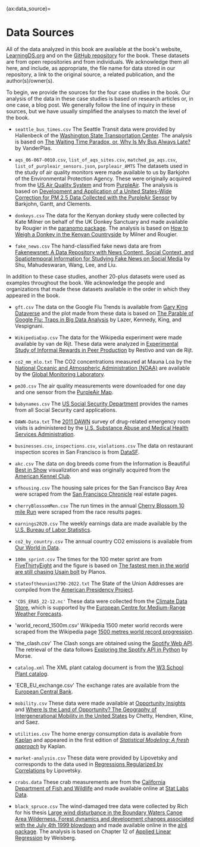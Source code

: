 (ax:data_source)=
# Data Sources

All of the data analyzed in this book are available at the book's website, [LearningDS.org](https://learningds.org/) and on the [GitHub repository](https://github.com/DS-100/textbook/) for the book.  These datasets are from open repositories and from individuals. We acknowledge them all here, and include, as appropriate, the file name for data stored in our repository, a link to the original source, a related publication, and the author(s)/owner(s).

To begin, we provide the sources for the four case studies in the book. Our analysis of the data in these case studies is based on research articles or, in one case, a blog post. We generally follow the line of inquiry in these sources, but we have usually simplified the analyses to match the level of the book.  

+ `seattle_bus_times.csv` The Seattle Transit data were provided by Hallenbeck of the [Washington State Transportation Center](https://depts.washington.edu/trac/). The analysis is
based on [The Waiting Time Paradox, or, Why Is My Bus Always Late?](https://jakevdp.github.io/blog/2018/09/13/waiting-time-paradox/#:~:text=It%20turns%20out%20that%20under,as%20the%20waiting%20time%20paradox) by VanderPlas.

+ `aqs_06-067-0010.csv`, `list_of_aqs_sites.csv`, `matched_pa_aqs.csv`, `list_of_purpleair_sensors.json`, `purpleair_AMTS` The datasets used in the study of air quality monitors were  made available to us by Barkjohn of the Environmental Protection Agency. These were originally acquired from the [US Air Quality System](https://forum.airnowtech.org/t/the-aqi-equation/169) and from [PurpleAir](https://www2.purpleair.com/).
The analysis is based on [Development and Application of a United States-Wide Correction for PM 2.5 Data Collected with the PurpleAir Sensor](https://amt.copernicus.org/articles/14/4617/2021/) by Barkjohn, Gantt, and Clements.

+ `donkeys.csv` The data for the Kenyan donkey study were collected by Kate Milner on behalf of the UK Donkey Sanctuary and made available by Rougier in the [paranomo package](https://people.maths.bris.ac.uk/~mazjcr/paranomo_1.1.tar.gz).
The analysis is based on [How to Weigh a Donkey in the Kenyan Countryside](https://doi.org/10.1111/j.1740-9713.2014.00768.x) by Milner and Rougier.

+ `fake_news.csv` The hand-classified fake news data are from 
[Fakenewsnet: A Data Repository with News Content, Social Context, and Spatiotemporal Information for Studying Fake News on Social Media]() by Shu, Mahudeswaran, Wang, Lee, and Liu.

In addition to these case studies, another 20-plus datasets were used as examples throughout the book. We acknowledge the people and organizations that made these datasets available in the order in which they appeared in the book. 

+ `gft.csv` The data on the Google Flu Trends is available from [Gary King Dataverse](https://doi.org/10.7910/DVN/24823) and the plot made from these data is based on 
[The Parable of Google Flu: Traps in Big Data Analysis](https://doi.org/10.1126/science.1248506) by Lazer, Kennedy, King,  and Vespignani.

+ `WikipediaExp.csv` The data for the Wikipedia experiment were made available by van de Rijt. These data were analyzed in [Experimental Study of Informal Rewards in Peer Production](https://journals.plos.org/plosone/article?id=10.1371/journal.pone.0034358) by Restivo and van de Rijt.

+ `co2_mm_mlo.txt` The CO2 concentrations measured at Mauna Loa by the [National Oceanic and Atmospheric Administration (NOAA)](https://www.noaa.gov/) are available by the [Global Monitoring Laboratory](https://gml.noaa.gov/obop/mlo/). 

+ `pm30.csv` The air quality measurements were downloaded for one day and one sensor from the [PurpleAir Map](https://www2.purpleair.com/). 

+ `babynames.csv` The [US Social Security Department](https://www.ssa.gov/oact/babynames/index.html) provides the names from all Social Security card applications.

+ `DAWN-Data.txt` The [2011 DAWN](https://www.datafiles.samhsa.gov/dataset/drug-abuse-warning-network-2011-dawn-2011-ds0001) survey of drug-related emergency room visits is administered by the [U.S. Substance Abuse and Medical Health Services Administration](https://www.samhsa.gov/).

+ `businesses.csv`, `inspections.csv`, `violations.csv` The data on restaurant inspection scores in San Francisco is from [DataSF](https://datasf.org/).

+ `akc.csv` The data on dog breeds come from the Information is Beautiful [Best in Show](https://www.informationisbeautiful.net/visualizations/best-in-show-whats-the-top-data-dog/) visualization and was originally acquired from the [American Kennel Club](https://www.akc.org/).

+ `sfhousing.csv` The housing sale prices for the San Francisco Bay Area were scraped from the [San Francisco Chronicle](https://www.sfchronicle.com/realestate/) real estate pages.

+ `cherryBlossomMen.csv` The run times in the annual [Cherry Blossom 10 mile Run](https://www.cherryblossom.org/) were scraped from the race results pages. 

+ `earnings2020.csv` The weekly earnings data are made available by the [U.S. Bureau of Labor Statistics](https://www.bls.gov/opub/reports/womens-earnings/2020/home.htm).

+ `co2_by_country.csv` The annual country CO2 emissions is available from [Our World in Data](https://ourworldindata.org/).

+ `100m_sprint.csv` The times for the 100 meter sprint are from [FiveThirtyEight](https://fivethirtyeight.com/) and the figure is based on 
[The fastest men in the world are still chasing Usain bolt](https://fivethirtyeight.com/features/the-fastest-men-in-the-world-are-still-chasing-usain-bolt/) by Planos. 

+ `stateoftheunion1790-2022.txt` The State of the Union Addresses are compiled from the [American Presidency Project](https://www.presidency.ucsb.edu/documents/app-categories/spoken-addresses-and-remarks/presidential/state-the-union-addresses).

+ `'CDS_ERA5_22-12.nc'` These data were collected from the [Climate Data Store](https://cds.climate.copernicus.eu/), which is supported by the [European Centre for Medium-Range Weather Forecasts](https://www.ecmwf.int/).

+ 'world_record_1500m.csv' Wikipedia 1500 meter world records were scraped from the Wikipedia page [1500 metres world record progression](https://en.wikipedia.org/wiki/1500_metres_world_record_progression). 

+ 'the_clash.csv' The Clash songs are obtained using the [Spotify Web API](https://developer.spotify.com/documentation/web-api).
The retrieval of the data follows [Exploring the Spotify API in Python](https://stmorse.github.io/journal/spotify-api.html) by Morse.

+ `catalog.xml` The XML plant catalog document is from the [W3 School Plant catalog](https://www.w3schools.com/xml/plant_catalog.xml).

+ 'ECB_EU_exchange.csv' The exchange rates are available from the [European Central Bank](https://www.ecb.europa.eu/stats/eurofxref/). 

+ `mobility.csv` These data were made available at [Opportunity Insights](https://opportunityinsights.org/paper/land-of-opportunity/) and 
[Where Is the Land of Opportunity? The Geography of Intergenerational Mobility in the United States](https://doi.org/10.1093/qje/qju022) by Chetty, Hendren, Kline, and Saez. 

+ `utilities.csv` The home energy consumption data is available from [Kaplan](https://www.key2stats.com/Utility_bills_1294_92.csv) and appeared in the first edition of [*Statistical Modeling: A fresh approach*](https://dtkaplan.github.io/SM2-bookdown/preface-to-this-electronic-version.html) by Kaplan.

+ `market-analysis.csv` These data were provided by Lipovetsky and corresponds to the data used in [Regressions Regularized by Correlations](https://digitalcommons.wayne.edu/cgi/viewcontent.cgi?article=2530&context=jmasm) by Lipovetsky.

+ `crabs.data` These crab measurements are from the [California Department of Fish and Wildlife](https://wildlife.ca.gov/) and made available online at [Stat Labs Data](https://www.stat.berkeley.edu/users/statlabs/data/crabs.data). 

+ `black_spruce.csv` The wind-damaged tree data were collected by Rich for his thesis [Large wind disturbance in the Boundary Waters Canoe Area Wilderness. Forest dynamics and development changes associated with the July 4th 1999 blowdown](https://www.proquest.com/docview/305463532?pq-origsite=gscholar&fromopenview=true) and made available online in the [alr4 package](https://cran.r-project.org/web/packages/alr4/alr4.pdf). 
The analysis is based on Chapter 12 of [Applied Linear Regression](https://doi.org/10.1002/0471704091) by Weisberg. 

[github]: https://github.com/DS-100/textbook/